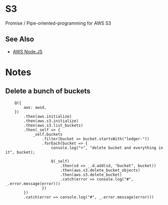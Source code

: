 # S3

Promise / Pipe-oriented-programming for AWS S3

## See Also

* [AWS Node.JS](http://docs.aws.amazon.com/AWSJavaScriptSDK/latest/AWS/S3.html)

# Notes

## Delete a bunch of buckets

        Q({
            aws: awsd,
        })
            .then(aws.initialize)
            .then(aws.s3.initialize)
            .then(aws.s3.list_buckets)
            .then(_self => {
                _self.buckets
                    .filter(bucket => bucket.startsWith("ledger-"))
                    .forEach(bucket => {
                        console.log("+", "delete bucket and everything in it", bucket);

                        Q(_self)
                            .then(sd => _.d.add(sd, "bucket", bucket))
                            .then(aws.s3.delete_bucket_objects)
                            .then(aws.s3.delete_bucket)
                            .catch(error => console.log("#", _.error.message(error)))
                    })
            })
            .catch(error => console.log("#", _.error.message(error)))
